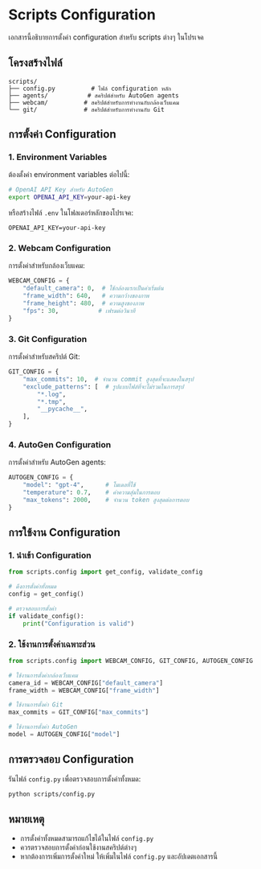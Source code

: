 # Scripts Configuration

เอกสารนี้อธิบายการตั้งค่า configuration สำหรับ scripts ต่างๆ ในโปรเจค

## โครงสร้างไฟล์

```
scripts/
├── config.py          # ไฟล์ configuration หลัก
├── agents/           # สคริปต์สำหรับ AutoGen agents
├── webcam/          # สคริปต์สำหรับการทำงานกับกล้องเว็บแคม
└── git/             # สคริปต์สำหรับการทำงานกับ Git
```

## การตั้งค่า Configuration

### 1. Environment Variables

ต้องตั้งค่า environment variables ต่อไปนี้:

```bash
# OpenAI API Key สำหรับ AutoGen
export OPENAI_API_KEY=your-api-key
```

หรือสร้างไฟล์ `.env` ในโฟลเดอร์หลักของโปรเจค:

```
OPENAI_API_KEY=your-api-key
```

### 2. Webcam Configuration

การตั้งค่าสำหรับกล้องเว็บแคม:

```python
WEBCAM_CONFIG = {
    "default_camera": 0,  # ใช้กล้องแรกเป็นค่าเริ่มต้น
    "frame_width": 640,   # ความกว้างของภาพ
    "frame_height": 480,  # ความสูงของภาพ
    "fps": 30,           # เฟรมต่อวินาที
}
```

### 3. Git Configuration

การตั้งค่าสำหรับสคริปต์ Git:

```python
GIT_CONFIG = {
    "max_commits": 10,  # จำนวน commit สูงสุดที่จะแสดงในสรุป
    "exclude_patterns": [  # รูปแบบไฟล์ที่จะไม่รวมในการสรุป
        "*.log",
        "*.tmp",
        "__pycache__",
    ],
}
```

### 4. AutoGen Configuration

การตั้งค่าสำหรับ AutoGen agents:

```python
AUTOGEN_CONFIG = {
    "model": "gpt-4",      # โมเดลที่ใช้
    "temperature": 0.7,    # ค่าความสุ่มในการตอบ
    "max_tokens": 2000,    # จำนวน token สูงสุดต่อการตอบ
}
```

## การใช้งาน Configuration

### 1. นำเข้า Configuration

```python
from scripts.config import get_config, validate_config

# ดึงการตั้งค่าทั้งหมด
config = get_config()

# ตรวจสอบการตั้งค่า
if validate_config():
    print("Configuration is valid")
```

### 2. ใช้งานการตั้งค่าเฉพาะส่วน

```python
from scripts.config import WEBCAM_CONFIG, GIT_CONFIG, AUTOGEN_CONFIG

# ใช้งานการตั้งค่ากล้องเว็บแคม
camera_id = WEBCAM_CONFIG["default_camera"]
frame_width = WEBCAM_CONFIG["frame_width"]

# ใช้งานการตั้งค่า Git
max_commits = GIT_CONFIG["max_commits"]

# ใช้งานการตั้งค่า AutoGen
model = AUTOGEN_CONFIG["model"]
```

## การตรวจสอบ Configuration

รันไฟล์ `config.py` เพื่อตรวจสอบการตั้งค่าทั้งหมด:

```bash
python scripts/config.py
```

## หมายเหตุ

- การตั้งค่าทั้งหมดสามารถแก้ไขได้ในไฟล์ `config.py`
- ควรตรวจสอบการตั้งค่าก่อนใช้งานสคริปต์ต่างๆ
- หากต้องการเพิ่มการตั้งค่าใหม่ ให้เพิ่มในไฟล์ `config.py` และอัปเดตเอกสารนี้ 